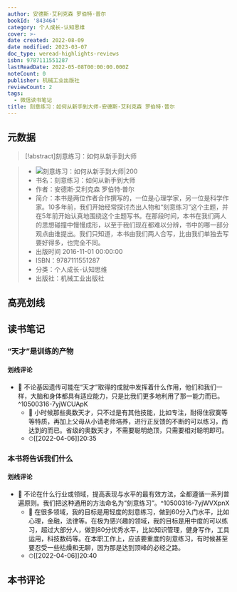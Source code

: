 ```yaml
---
author: 安德斯·艾利克森 罗伯特·普尔
bookId: '843464'
category: 个人成长-认知思维
cover: >-
date created: 2022-08-09
date modified: 2023-03-07
doc_type: weread-highlights-reviews
isbn: 9787111551287
lastReadDate: 2022-05-08T00:00:00.000Z
noteCount: 0
publisher: 机械工业出版社
reviewCount: 2
tags:
  - 微信读书笔记
title: 刻意练习：如何从新手到大师-安德斯·艾利克森 罗伯特·普尔
---
```


## 元数据

>[!abstract]刻意练习：如何从新手到大师

> - ![刻意练习：如何从新手到大师|200](https://wfqqreader-1252317822.image.myqcloud.com/cover/464/843464/t7_843464.jpg)
> - 书名：刻意练习：如何从新手到大师
> - 作者：安德斯·艾利克森 罗伯特·普尔
> - 简介：本书是两位作者合作撰写的，一位是心理学家，另一位是科学作家。10多年前，我们开始经常探讨杰出人物和“刻意练习”这个主题，并在5年前开始认真地围绕这个主题写书。在那段时间，本书在我们两人的思想碰撞中慢慢成形，以至于我们现在都难以分辨，书中的哪一部分观点由谁提出。我们只知道，本书由我们两人合写，比由我们单独去写要好得多，也完全不同。
> - 出版时间 2016-11-01 00:00:00
> - ISBN：9787111551287
> - 分类：个人成长-认知思维
> - 出版社：机械工业出版社

## 高亮划线

## 读书笔记

### “天才”是训练的产物

#### 划线评论

- 📌 不论基因遗传可能在“天才”取得的成就中发挥着什么作用，他们和我们一样，大脑和身体都具有适应能力，只是比我们更多地利用了那一能力而已。^10500316-7yjWCUApK
	- 💭 小时候那些奥数天才，只不过是有其他技能，比如专注，耐得住寂寞等等特质，再加上父母从小请老师培养，进行正反馈的不断的可以练习，而达到的而已。省级的奥数天才，不需要聪明绝顶，只需要相对聪明即可。
	- ⏱[[2022-04-06]]20:35

### 本书将告诉我们什么

#### 划线评论

- 📌 不论在什么行业或领域，提高表现与水平的最有效方法，全都遵循一系列普遍原则。我们把这种通用的方法命名为“刻意练习”。^10500316-7yjWVXpnX
	- 💭 在很多领域，我的目标是用轻度的刻意练习，做到60分入门水平，比如心理，金融，法律等。在极为感兴趣的领域，我的目标是用中度的可以练习，超过大部分人，做到80分优秀水平，比如知识管理，健身写作，工具运用，科技数码等。在本职工作上，应该要重度的刻意练习，有时候甚至要忍受一些枯燥和无聊，因为那是达到顶峰的必经之路。
	- ⏱[[2022-04-06]]20:40

## 本书评论
